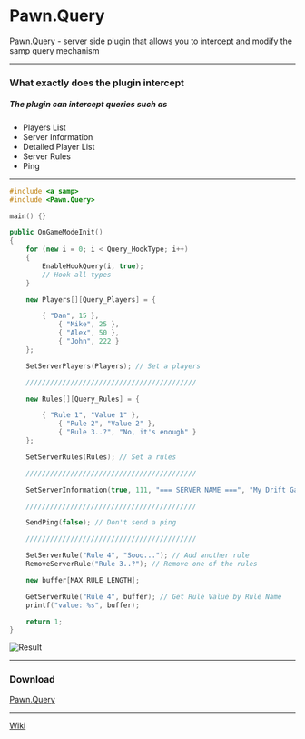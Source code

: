 # Pawn.Query

Pawn.Query - server side plugin that allows you to intercept and modify the samp query mechanism

---

### **What exactly does the plugin intercept**

##### The plugin can intercept queries such as

- Players List
- Server Information
- Detailed Player List
- Server Rules
- Ping

---

```c++
#include <a_samp>
#include <Pawn.Query>

main() {}

public OnGameModeInit()
{
	for (new i = 0; i < Query_HookType; i++)
	{
		EnableHookQuery(i, true);
		// Hook all types
	}

	new Players[][Query_Players] = {

		{ "Dan", 15 },
    		{ "Mike", 25 },
    		{ "Alex", 50 },
    		{ "John", 222 }
	};

	SetServerPlayers(Players); // Set a players

	//////////////////////////////////////////

	new Rules[][Query_Rules] = {

		{ "Rule 1", "Value 1" },
    		{ "Rule 2", "Value 2" },
    		{ "Rule 3..?", "No, it's enough" }
	};

	SetServerRules(Rules); // Set a rules

	//////////////////////////////////////////

	SetServerInformation(true, 111, "=== SERVER NAME ===", "My Drift GameMode", "En / Ru");

	//////////////////////////////////////////

	SendPing(false); // Don't send a ping

	//////////////////////////////////////////

	SetServerRule("Rule 4", "Sooo..."); // Add another rule
	RemoveServerRule("Rule 3..?"); // Remove one of the rules

	new buffer[MAX_RULE_LENGTH];

	GetServerRule("Rule 4", buffer); // Get Rule Value by Rule Name
	printf("value: %s", buffer);

	return 1;
}
```


![Result](https://cdn.discordapp.com/attachments/582915540285128725/934332530813988874/unknown.png)

---

### **Download**

[Pawn.Query](https://github.com/oukibt/Pawn.Query/releases/tag/1.1.1)

---

[Wiki](https://github.com/oukibt/Pawn.Query/wiki)
